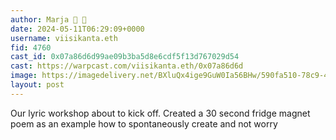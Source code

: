 ```yaml
---
author: Marja 🎩 👾
date: 2024-05-11T06:29:09+0000
username: viisikanta.eth
fid: 4760
cast_id: 0x07a86d6d99ae09b3ba5d8e6cdf5f13d767029d54
cast: https://warpcast.com/viisikanta.eth/0x07a86d6d
image: https://imagedelivery.net/BXluQx4ige9GuW0Ia56BHw/590fa510-78c9-4169-b416-a74a55a2f900/original
layout: post
---
```

Our lyric workshop about to kick off. Created a 30 second fridge magnet poem as an example how to spontaneously create and not worry  

<img src='https://imagedelivery.net/BXluQx4ige9GuW0Ia56BHw/590fa510-78c9-4169-b416-a74a55a2f900/original' alt='' referrerpolicy='no-referrer'/>